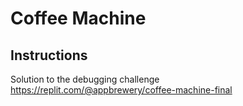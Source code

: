 # Coffee Machine 
## Instructions

Solution to the debugging challenge
https://replit.com/@appbrewery/coffee-machine-final